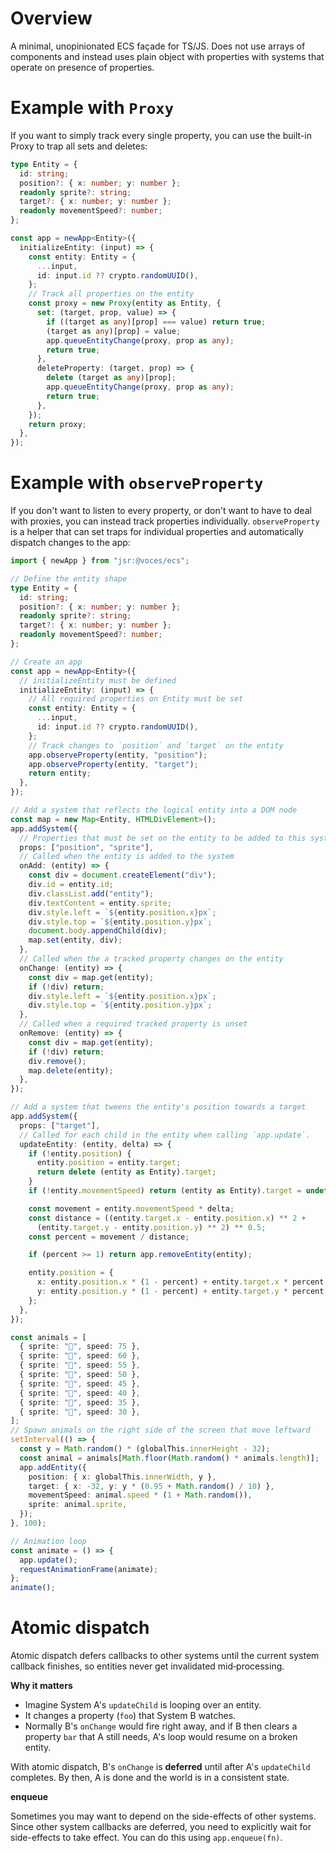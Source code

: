 # Overview

A minimal, unopinionated ECS façade for TS/JS. Does not use arrays of components
and instead uses plain object with properties with systems that operate on
presence of properties.

# Example with `Proxy`

If you want to simply track every single property, you can use the built-in
Proxy to trap all sets and deletes:

```ts
type Entity = {
  id: string;
  position?: { x: number; y: number };
  readonly sprite?: string;
  target?: { x: number; y: number };
  readonly movementSpeed?: number;
};

const app = newApp<Entity>({
  initializeEntity: (input) => {
    const entity: Entity = {
      ...input,
      id: input.id ?? crypto.randomUUID(),
    };
    // Track all properties on the entity
    const proxy = new Proxy(entity as Entity, {
      set: (target, prop, value) => {
        if ((target as any)[prop] === value) return true;
        (target as any)[prop] = value;
        app.queueEntityChange(proxy, prop as any);
        return true;
      },
      deleteProperty: (target, prop) => {
        delete (target as any)[prop];
        app.queueEntityChange(proxy, prop as any);
        return true;
      },
    });
    return proxy;
  },
});
```

# Example with `observeProperty`

If you don't want to listen to every property, or don't want to have to deal
with proxies, you can instead track properties individually. `observeProperty`
is a helper that can set traps for individual properties and automatically
dispatch changes to the app:

```ts
import { newApp } from "jsr:@voces/ecs";

// Define the entity shape
type Entity = {
  id: string;
  position?: { x: number; y: number };
  readonly sprite?: string;
  target?: { x: number; y: number };
  readonly movementSpeed?: number;
};

// Create an app
const app = newApp<Entity>({
  // initializeEntity must be defined
  initializeEntity: (input) => {
    // All required properties on Entity must be set
    const entity: Entity = {
      ...input,
      id: input.id ?? crypto.randomUUID(),
    };
    // Track changes to `position` and `target` on the entity
    app.observeProperty(entity, "position");
    app.observeProperty(entity, "target");
    return entity;
  },
});

// Add a system that reflects the logical entity into a DOM node
const map = new Map<Entity, HTMLDivElement>();
app.addSystem({
  // Properties that must be set on the entity to be added to this system
  props: ["position", "sprite"],
  // Called when the entity is added to the system
  onAdd: (entity) => {
    const div = document.createElement("div");
    div.id = entity.id;
    div.classList.add("entity");
    div.textContent = entity.sprite;
    div.style.left = `${entity.position.x}px`;
    div.style.top = `${entity.position.y}px`;
    document.body.appendChild(div);
    map.set(entity, div);
  },
  // Called when the a tracked property changes on the entity
  onChange: (entity) => {
    const div = map.get(entity);
    if (!div) return;
    div.style.left = `${entity.position.x}px`;
    div.style.top = `${entity.position.y}px`;
  },
  // Called when a required tracked property is unset
  onRemove: (entity) => {
    const div = map.get(entity);
    if (!div) return;
    div.remove();
    map.delete(entity);
  },
});

// Add a system that tweens the entity's position towards a target
app.addSystem({
  props: ["target"],
  // Called for each child in the entity when calling `app.update`.
  updateEntity: (entity, delta) => {
    if (!entity.position) {
      entity.position = entity.target;
      return delete (entity as Entity).target;
    }
    if (!entity.movementSpeed) return (entity as Entity).target = undefined;

    const movement = entity.movementSpeed * delta;
    const distance = ((entity.target.x - entity.position.x) ** 2 +
      (entity.target.y - entity.position.y) ** 2) ** 0.5;
    const percent = movement / distance;

    if (percent >= 1) return app.removeEntity(entity);

    entity.position = {
      x: entity.position.x * (1 - percent) + entity.target.x * percent,
      y: entity.position.y * (1 - percent) + entity.target.y * percent,
    };
  },
});

const animals = [
  { sprite: "🐎", speed: 75 },
  { sprite: "🐐", speed: 60 },
  { sprite: "🐄", speed: 55 },
  { sprite: "🐖", speed: 50 },
  { sprite: "🐑", speed: 45 },
  { sprite: "🐓", speed: 40 },
  { sprite: "🪿", speed: 35 },
  { sprite: "🐤", speed: 30 },
];
// Spawn animals on the right side of the screen that move leftward
setInterval(() => {
  const y = Math.random() * (globalThis.innerHeight - 32);
  const animal = animals[Math.floor(Math.random() * animals.length)];
  app.addEntity({
    position: { x: globalThis.innerWidth, y },
    target: { x: -32, y: y * (0.95 + Math.random() / 10) },
    movementSpeed: animal.speed * (1 + Math.random()),
    sprite: animal.sprite,
  });
}, 100);

// Animation loop
const animate = () => {
  app.update();
  requestAnimationFrame(animate);
};
animate();
```

# Atomic dispatch

Atomic dispatch defers callbacks to other systems until the current system
callback finishes, so entities never get invalidated mid‑processing.

**Why it matters**

- Imagine System A's `updateChild` is looping over an entity.
- It changes a property (`foo`) that System B watches.
- Normally B's `onChange` would fire right away, and if B then clears a property
  `bar` that A still needs, A's loop would resume on a broken entity.

With atomic dispatch, B's `onChange` is **deferred** until after A's
`updateChild` completes. By then, A is done and the world is in a consistent
state.

**enqueue**

Sometimes you may want to depend on the side-effects of other systems. Since
other system callbacks are deferred, you need to explicitly wait for
side-effects to take effect. You can do this using `app.enqueue(fn)`.
